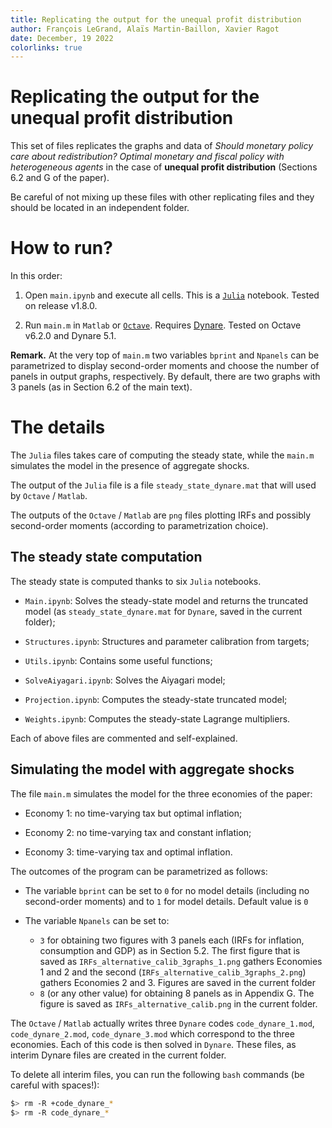 ```yaml
---
title: Replicating the output for the unequal profit distribution
author: François LeGrand, Alaïs Martin-Baillon, Xavier Ragot
date: December, 19 2022
colorlinks: true
---
```

Replicating the output for the unequal profit distribution
=====================================

This set of files replicates the graphs and data of *Should monetary policy care about redistribution? Optimal monetary and fiscal policy with heterogeneous agents* in the case of **unequal profit distribution** (Sections 6.2 and G of the paper). 

Be careful of not mixing up these files with other replicating files and they should be located in an independent folder.

# How to run?

In this order:

1. Open `main.ipynb` and execute all cells. This is a [`Julia`](https://julialang.org/) notebook. Tested on release  v1.8.0.

2. Run `main.m` in `Matlab` or [`Octave`](https://octave.org/). Requires [Dynare](https://www.dynare.org/). Tested on Octave v6.2.0 and Dynare 5.1.    

**Remark.** At the very top of `main.m` two variables `bprint` and `Npanels` can be parametrized to display second-order moments and choose the number of panels in output graphs, respectively. By default, there are two graphs with 3 panels (as in Section 6.2 of the main text).

# The details

The `Julia` files takes care of computing the steady state, while the `main.m` simulates the model in the presence of aggregate shocks.

The output of the `Julia` file is a file `steady_state_dynare.mat` that will used by `Octave` / `Matlab`. 

The outputs of the `Octave` / `Matlab` are `png` files plotting IRFs and possibly second-order moments (according to parametrization choice). 

## The steady state computation

The steady state is computed thanks to six `Julia` notebooks.

* `Main.ipynb`: Solves the steady-state model and returns the truncated model (as `steady_state_dynare.mat` for `Dynare`, saved in the current folder);

* `Structures.ipynb`:  Structures and parameter calibration from targets;

* `Utils.ipynb`:  Contains some useful functions;

* `SolveAiyagari.ipynb`:  Solves the Aiyagari model;

* `Projection.ipynb`:  Computes the steady-state truncated model;

* `Weights.ipynb`:  Computes the steady-state Lagrange multipliers.

Each of above files are commented and self-explained.

## Simulating the model with aggregate shocks

The file `main.m` simulates the model for the three economies of the paper:

* Economy 1: no time-varying tax but optimal inflation;

* Economy 2: no time-varying tax and constant inflation;

* Economy 3: time-varying tax and optimal inflation.

The outcomes of the program can be parametrized as follows:

* The variable `bprint` can be set to `0` for no model details (including no second-order moments) and to `1` for model details. Default value is `0`

* The variable `Npanels` can be set to:  

    - `3` for obtaining two figures with 3 panels each (IRFs for inflation, consumption and GDP) as in Section 5.2. The first figure that is saved as `IRFs_alternative_calib_3graphs_1.png` gathers Economies 1 and 2 and the second (`IRFs_alternative_calib_3graphs_2.png`) gathers Economies 2 and 3. Figures are saved in the current folder
    - `8` (or any other value) for obtaining 8 panels as in Appendix G. The figure is saved as `IRFs_alternative_calib.png` in the current folder.    

The `Octave` / `Matlab` actually writes three `Dynare` codes `code_dynare_1.mod`, `code_dynare_2.mod`, `code_dynare_3.mod` which correspond to the three economies. Each of this code is then solved in `Dynare`. These files, as interim Dynare files are created in the current folder.

To delete all interim files, you can run the following `bash` commands  (be careful with spaces!):
```bash
$> rm -R +code_dynare_*
$> rm -R code_dynare_*
```
